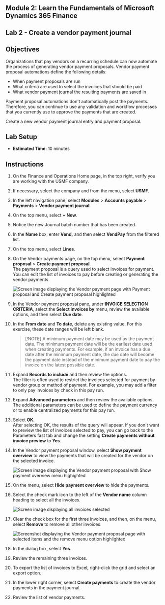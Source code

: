 ## Module 2: Learn the Fundamentals of Microsoft Dynamics 365 Finance

## Lab 2 - Create a vendor payment journal

## Objectives

Organizations that pay vendors on a recurring schedule can now automate the process of generating vendor payment proposals. Vendor payment proposal automations define the following details:

- When payment proposals are run
- What criteria are used to select the invoices that should be paid
- What vendor payment journal the resulting payments are saved in

Payment proposal automations don't automatically post the payments. Therefore, you can continue to use any validation and workflow processes that you currently use to approve the payments that are created.

Create a new vendor payment journal entry and payment proposal.

## Lab Setup

   - **Estimated Time**: 10 minutes

## Instructions

1. On the Finance and Operations Home page, in the top right, verify you are working with the USMF company.

1. If necessary, select the company and from the menu, select **USMF**.

1. In the left navigation pane, select **Modules** > **Accounts payable** > **Payments** > **Vendor payment journal**.

1. On the top menu, select **+ New**.

1. Notice the new Journal batch number that has been created.

1. In the **Name** box, enter **Vend,** and then select **VendPay** from the filtered list.

1. On the top menu, select **Lines**.

1. On the Vendor payments page, on the top menu, select **Payment proposal** > **Create payment proposal**.  
    The payment proposal is a query used to select invoices for payment. You can edit the list of invoices to pay before creating or generating the vendor payments.

    ![Screen image displaying the Vendor payment page with Payment proposal and Create payment proposal highlighted](./media/lp2-m4-vendor-payment-proposal.png)

1. In the Vendor payment proposal pane, under **INVOICE SELECTION CRITERIA**, select the **Select invoices by** menu, review the available options, and then select **Due date**.

1. In the **From date** and **To date**, delete any existing value. For this exercise, these date ranges will be left blank.

    >[!NOTE] A minimum payment date may be used as the payment date. The minimum payment date will be the earliest date used when creating payments. For example, if an invoice has a due date after the minimum payment date, the due date will become the payment date instead of the minimum payment date to pay the invoice on the latest possible date.

1. Expand **Records to include** and then review the options.  
    The filter is often used to restrict the invoices selected for payment by vendor group or method of payment. For example, you may add a filter to only pay invoices by check in this pay run.

1. Expand **Advanced parameters** and then review the available options.  
    The additional parameters can be used to define the payment currency or to enable centralized payments for this pay run.

1. Select **OK**.  
    After selecting OK, the results of the query will appear. If you don't want to preview the list of invoices selected to pay, you can go back to the Parameters fast tab and change the setting **Create payments without invoice preview** to **Yes**.

1. In the Vendor payment proposal window, select **Show payment overview** to view the payments that will be created for the vendor on the selected invoice.

    ![Screen image displaying the Vendor payment proposal with Show payment overview menu highighted](./media/lp2-m4-vendor-payment-proposal-complete-query.png)

1. On the menu, select **Hide payment overview** to hide the payments.

1. Select the check mark icon to the left of the **Vendor name** column heading to select all the invoices.

    ![Screen image displaying all invoices selected](./media/lp2-m4-vendor-payment-proposal-select-all.png)

1. Clear the check box for the first three invoices, and then, on the menu, select **Remove** to remove all other invoices.

    ![Screenshot displaying the Vendor payment proposal page with selected items and the remove menu option highlighted](./media/lp2-m4-vendor-payment-proposal-remove-selected-invoices.png)

1. In the dialog box, select **Yes**.

1. Review the remaining three invoices.

1. To export the list of invoices to Excel, right-click the grid and select an export option.

1. In the lower right corner, select **Create payments** to create the vendor payments in the payment journal.

1. Review the list of vendor payments.

